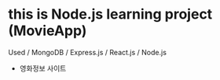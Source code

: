 # this is Node.js learning project (MovieApp)

Used / MongoDB / Express.js / React.js / Node.js

* 영화정보 사이트

